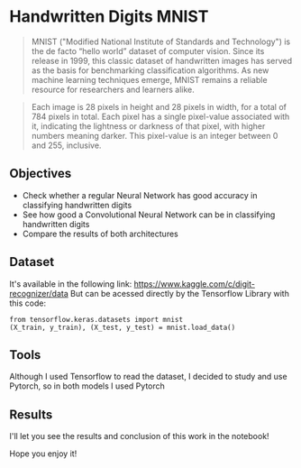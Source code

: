 # Handwritten Digits MNIST

> MNIST ("Modified National Institute of Standards and Technology") is the de facto “hello world” dataset of computer vision. Since its release in 1999, this classic dataset of handwritten images has served as the basis for benchmarking classification algorithms. As new machine learning techniques emerge, MNIST remains a reliable resource for researchers and learners alike.

> Each image is 28 pixels in height and 28 pixels in width, for a total of 784 pixels in total. Each pixel has a single pixel-value associated with it, indicating the lightness or darkness of that pixel, with higher numbers meaning darker. This pixel-value is an integer between 0 and 255, inclusive.
 
## Objectives
- Check whether a regular Neural Network has good accuracy in classifying handwritten digits 
- See how good a Convolutional Neural Network can be in classifying handwritten digits
- Compare the results of both architectures

## Dataset
It's available in the following link: https://www.kaggle.com/c/digit-recognizer/data
But can be acessed directly by the Tensorflow Library with this code:
```
from tensorflow.keras.datasets import mnist
(X_train, y_train), (X_test, y_test) = mnist.load_data()
```

## Tools
Although I used Tensorflow to read the dataset, I decided to study and use Pytorch, so in both models I used Pytorch

## Results
I'll let you see the results and conclusion of this work in the notebook!


Hope you enjoy it!
